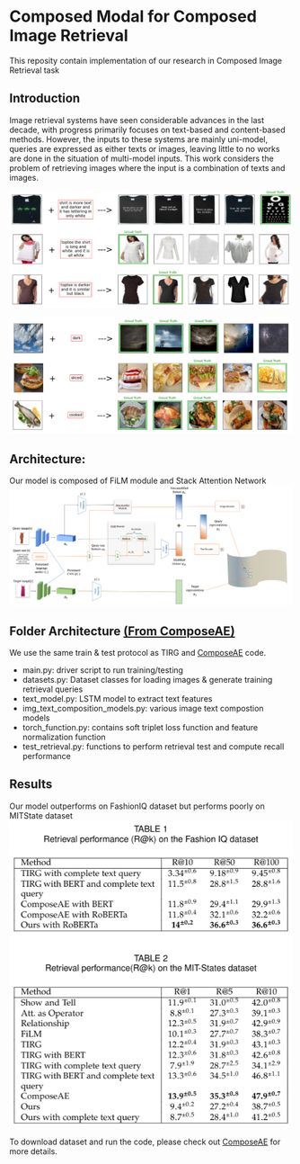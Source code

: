 # Composed Modal for Composed Image Retrieval
This reposity contain implementation of our research in Composed Image Retrieval task

## Introduction
Image retrieval systems have seen considerable advances in the last decade, with progress primarily focuses on text-based and content-based methods. However, the inputs to these systems are mainly uni-model, queries are expressed as either texts or images, leaving little to no works are done in the situation of multi-model inputs. This work considers the problem of retrieving images where the input is a combination of texts and images.

![Example of Composed Image Retrieval on FashionIQ dataset](fashioniqsamples.png)

![Example of Composed Image Retrieval on MITState dataset](mitstatesamples.png)

## Architecture:
Our model is composed of FiLM module and Stack Attention Network
![Model Architecture](model.png)

## Folder Architecture [(From ComposeAE)](https://github.com/ecom-research/ComposeAE)
We use the same train & test protocol as TIRG and [ComposeAE](https://github.com/ecom-research/ComposeAE) code. 
- main.py: driver script to run training/testing
- datasets.py: Dataset classes for loading images & generate training retrieval queries
- text_model.py: LSTM model to extract text features
- img_text_composition_models.py: various image text compostion models
- torch_function.py: contains soft triplet loss function and feature normalization function
- test_retrieval.py: functions to perform retrieval test and compute recall performance

## Results
Our model outperforms on FashionIQ dataset but performs poorly on MITState dataset
![Result](results.png)


To download dataset and run the code, please check out [ComposeAE](https://github.com/ecom-research/ComposeAE) for more details.

